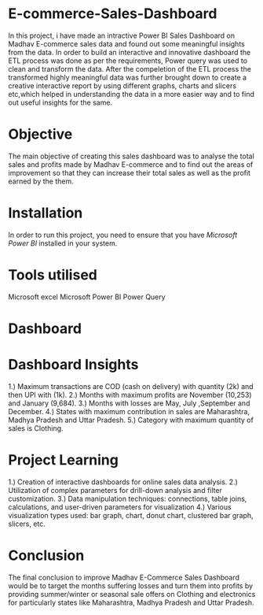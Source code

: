# E-commerce-Sales-Dashboard
In this project, i have made an intractive Power BI Sales Dashboard on Madhav E-commerce sales data and found out some meaningful insights from the data. In order to build an interactive and innovative dashboard the ETL process was done as per the requirements, Power query was used to clean and transform the data.
After the compeletion of the ETL process the transformed highly meaningful data was further brought down to create a creative interactive report by using different graphs, charts and  slicers etc,which helped in understanding the data in a more easier way and to find out useful insights for the same.  



# Objective 
The  main objective of creating this sales dashboard was to analyse the total sales and profits made by Madhav E-commerce and to find out the areas of improvement so that they can increase their total sales as well as the profit earned by the them.



# Installation
In order to run this project, you need to ensure that you have *Microsoft Power BI* installed in your system.
 

 
# Tools utilised
Microsoft excel
Microsoft Power BI
Power Query



# Dashboard 





# Dashboard Insights
 1.) Maximum transactions are COD (cash on delivery) with quantity (2k) and then UPI with (1k).
 2.) Months with maximum profits are November (10,253) and January (9,684).
 3.) Months with losses are May, July ,September and December.
 4.) States with maximum contribution in sales are Maharashtra, Madhya Pradesh and Uttar Pradesh.
 5.) Category with maximum quantity of sales is Clothing.


# Project Learning 
1.) Creation of interactive dashboards for online sales data analysis.
2.) Utilization of complex parameters for drill-down analysis and filter customization.
3.) Data manipulation techniques: connections, table joins, calculations, and user-driven parameters for visualization
4.) Various visualization types used: bar graph, chart, donut chart, clustered bar graph, slicers, etc.


# Conclusion
The final conclusion to improve Madhav E-Commerce Sales Dashboard would be to target the months suffering losses and turn them into profits by providing summer/winter or seasonal sale offers on Clothing and electronics for particularly states like Maharashtra, Madhya Pradesh and Uttar Pradesh.


